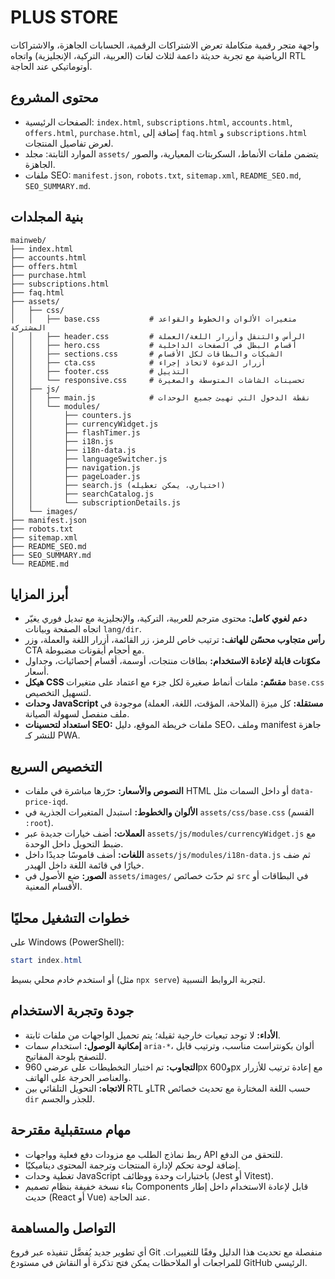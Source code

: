 # PLUS STORE

واجهة متجر رقمية متكاملة تعرض الاشتراكات الرقمية، الحسابات الجاهزة، والاشتراكات الرياضية مع تجربة حديثة داعمة لثلاث لغات (العربية، التركية، الإنجليزية) واتجاه RTL أوتوماتيكي عند الحاجة.

## محتوى المشروع
- الصفحات الرئيسية: `index.html`, `subscriptions.html`, `accounts.html`, `offers.html`, `purchase.html`, إضافة إلى `faq.html` و `subscriptions.html` لعرض تفاصيل المنتجات.
- الموارد الثابتة: مجلد `assets/` يتضمن ملفات الأنماط، السكربتات المعيارية، والصور الجاهزة.
- ملفات SEO: `manifest.json`, `robots.txt`, `sitemap.xml`, `README_SEO.md`, `SEO_SUMMARY.md`.

## بنية المجلدات
```
mainweb/
├── index.html
├── accounts.html
├── offers.html
├── purchase.html
├── subscriptions.html
├── faq.html
├── assets/
│   ├── css/
│   │   ├── base.css           # متغيرات الألوان والخطوط والقواعد المشتركة
│   │   ├── header.css         # الرأس والتنقل وأزرار اللغة/العملة
│   │   ├── hero.css           # أقسام البطل في الصفحات الداخلية
│   │   ├── sections.css       # الشبكات والبطاقات لكل الأقسام
│   │   ├── cta.css            # أزرار الدعوة لاتخاذ إجراء
│   │   ├── footer.css         # التذييل
│   │   └── responsive.css     # تحسينات الشاشات المتوسطة والصغيرة
│   ├── js/
│   │   ├── main.js            # نقطة الدخول التي تهيئ جميع الوحدات
│   │   └── modules/
│   │       ├── counters.js
│   │       ├── currencyWidget.js
│   │       ├── flashTimer.js
│   │       ├── i18n.js
│   │       ├── i18n-data.js
│   │       ├── languageSwitcher.js
│   │       ├── navigation.js
│   │       ├── pageLoader.js
│   │       ├── search.js (اختياري، يمكن تعطيله)
│   │       ├── searchCatalog.js
│   │       └── subscriptionDetails.js
│   └── images/
├── manifest.json
├── robots.txt
├── sitemap.xml
├── README_SEO.md
├── SEO_SUMMARY.md
└── README.md
```

## أبرز المزايا
- **دعم لغوي كامل:** محتوى مترجم للعربية، التركية، والإنجليزية مع تبديل فوري يغيّر اتجاه الصفحة وبيانات `lang/dir`.
- **رأس متجاوب محسّن للهاتف:** ترتيب خاص للرمز، زر القائمة، أزرار اللغة والعملة، وزر CTA مع أحجام أيقونات مضبوطة.
- **مكوّنات قابلة لإعادة الاستخدام:** بطاقات منتجات، أوسمة، أقسام إحصائيات، وجداول أسعار.
- **هيكل CSS مقسّم:** ملفات أنماط صغيرة لكل جزء مع اعتماد على متغيرات `base.css` لتسهيل التخصيص.
- **وحدات JavaScript مستقلة:** كل ميزة (الملاحة، المؤقت، اللغة، العملة) موجودة في ملف منفصل لسهولة الصيانة.
- **استعداد لتحسينات SEO:** ملفات خريطة الموقع، دليل SEO، وملف manifest جاهزة للنشر كـ PWA.

## التخصيص السريع
- **النصوص والأسعار:** حرّرها مباشرة في ملفات HTML أو داخل السمات مثل `data-price-iqd`.
- **الألوان والخطوط:** استبدل المتغيرات الجذرية في `assets/css/base.css` (القسم `:root`).
- **العملات:** أضف خيارات جديدة عبر `assets/js/modules/currencyWidget.js` مع ضبط التحويل داخل الوحدة.
- **اللغات:** أضف قاموسًا جديدًا داخل `assets/js/modules/i18n-data.js` ثم ضف خيارًا في قائمة اللغة داخل الهيدر.
- **الصور:** ضع الأصول في `assets/images/` ثم حدّث خصائص `src` في البطاقات أو الأقسام المعنية.

## خطوات التشغيل محليًا
على Windows (PowerShell):
```powershell
start index.html
```
أو استخدم خادم محلي بسيط (مثل `npx serve`) لتجربة الروابط النسبية.

## جودة وتجربة الاستخدام
- **الأداء:** لا توجد تبعيات خارجية ثقيلة؛ يتم تحميل الواجهات من ملفات ثابتة.
- **إمكانية الوصول:** استخدام سمات `aria-*`، ألوان بكونتراست مناسب، وترتيب قابل للتصفح بلوحة المفاتيح.
- **التجاوب:** تم اختبار التخطيطات على عرضي 960px و600px مع إعادة ترتيب للأزرار والعناصر الحرجة على الهاتف.
- **الاتجاه:** التحويل التلقائي بين RTL وLTR حسب اللغة المختارة مع تحديث خصائص `dir` للجذر والجسم.

## مهام مستقبلية مقترحة
- ربط نماذج الطلب مع مزودات دفع فعلية وواجهات API للتحقق من الدفع.
- إضافة لوحة تحكم لإدارة المنتجات وترجمة المحتوى ديناميكيًا.
- تغطية وحدات JavaScript باختبارات وحدة ووظائف (Jest أو Vitest).
- بناء نسخة خفيفة بنظام تصميم Components قابل لإعادة الاستخدام داخل إطار حديث (React أو Vue) عند الحاجة.

## التواصل والمساهمة
أي تطوير جديد يُفضَّل تنفيذه عبر فروع Git منفصلة مع تحديث هذا الدليل وفقًا للتغييرات. للمراجعات أو الملاحظات يمكن فتح تذكرة أو النقاش في مستودع GitHub الرئيسي.

